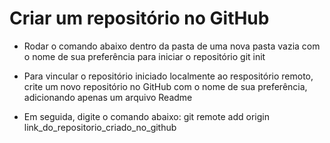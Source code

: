 # Criar um repositório no GitHub

 - Rodar o comando abaixo dentro da pasta de uma nova pasta vazia com o nome de sua preferência para iniciar o repositório
git init

 - Para vincular o repositório iniciado localmente ao respositório remoto, crite um novo repositório no GitHub com o nome de sua preferência, adicionando apenas um arquivo Readme

- Em seguida, digite o comando abaixo:
	git remote add origin link_do_repositorio_criado_no_github
